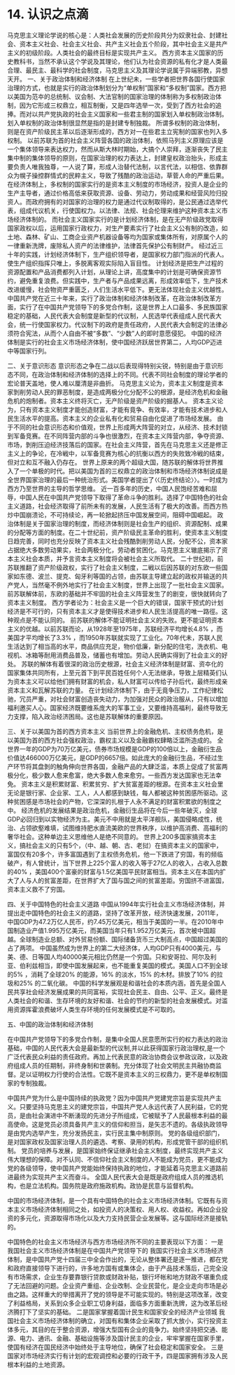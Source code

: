 # 14. 认识之点滴

马克思主义理论学说的核心是：人类社会发展的历史阶段共分为奴隶社会、封建社会、资本主义社会、社会主义社会、共产主义社会五个阶段，其中社会主义是共产主义的初级阶段。人类社会的最终目标是实现共产主义。 西方资本主义国家的历史教科书，当然不承认这个学说及其理论，他们认为社会资源的私有化才是人类最合理、最民主、最科学的社会制度，马克思主义及其理论学说属于异端邪教，异想天开。 一、关于政治体制和经济体制 在上世纪未，一些学者把世界各国行使国家治理的方式，也就是实行的政治体制划分为“单权制”国家和“多权制”国家。西方把以美国为范夲的总统制、议会制、大法官制的国家治理的体制称为多权制政治体制，因为它形成三权鼎立，相互制衡，又是四年选举一次，受到了西方社会的追捧。而对以共产党执政的社会主义国家和一些君主制的国家划入单权制政治体制。划入单权制的政治体制很显然是指的是封建专制独裁。 所谓多权制的政治体制，则是在资产阶级民主革以后逐渐形成的，西方对一在些君主立宪制的国家也列入多权制。 以前苏联为首的社会主义阵营各国的政治体制，依照马列主义原理应该是一个集体领导来表达权力，然而从斯大林时期始，大搞个人崇拜，逐渐丧失了民主集中制的集体领导的原则，在国家治理的权力表达上，封建皇权政治抬头，形成主要负责人唯我独尊，一人说了算，形成人治替代法制，以言代法，以相信、依靠群众为幌子操控群情式的民粹主义，导致了残酷的政治运动，草菅人命的严重后果。 在经济体制上，多权制的国家实行的是资本主义制度的市场经济，投资人是企业的生产主导者，通过价格高低来获取资源、设备、劳动力，劳动成果和经营风险归投资人。而政府拥有的对国家的治理的权力是通过代议制取得的，是公民通过选举代表，组成代议机关，行使国权力。以法律、法规、社会伦理来维护这种资本主义市场经济体制的。 而社会主义国家实行的是计划经济体制，是在无产阶级政党取得国家政权以后，运用国家行政权力，对生产要素实行了社会主义公有制的改造，如土地、森林、矿山、工商企业资产机器设备等均为国家或集体所有，对原属个人的一律重新洗牌，废除私人资产的法律维护，法律首先保护公有制财产。 经过近三十年的实践，计划经济体制下，生产组织领导者，是国家权力部门指派的代表人。使生产组织指挥只唯上，多脱离客观实际陷入盲目性。 计划经济是把生产过程的资源配置和产品消费都列入计划，从理论上讲，高度集中的计划是可确保资源节约，避免重复浪费。但实践中，生产者与产品成果远离，形成效率低下，生产技术改进缓慢，社会物资严重匮乏，人们生活水平低下。更无法体现社会主义优越性。 中国共产党在近三十年来，实行了政治体制和经济体制改革，在政治体制改革方面，实行了在中国共产党领导下的多党合作制，这是世界上人口最多、多民族国家稳定的基础，人民代表大会制度是新型的代议制，人民选举代表组成人民代表大会，统一行使国家权力。代议制下的政府是责任政府，人民代表大会制定的法律必须符合宪法，从而个人自由不被“多数”、“少数”人的即时意愿侵犯。 中国的经济体制是实行的社会主义市场经济体制，使中国经济跃居世界第二，人均GDP迈进中等国家行列。

二、关于意识形态 意识形态之争在二战以后表现得特别尖锐，特别是由于意识形态不同，在政治体制和经济体制的选择上的不同。代表不同社会制度的理论学者的宏论普天盖地，使人难以厘清是非曲折。 马克思主义论为，资本主义制度是资本家剝削劳动人民的罪恶制度，是造成两极分化分配不公的根源，是经济危机和金融危机的炮制者。资本主义终将灭亡，无产阶级是资产阶级的掘基人。 资本主义论为，只有资本主义制度才能创造财富，才能有竟争、有效率，才能有技术进步和人民生活水平的提高。资本主义的企业私有化和贸易自由化促进了市场经发展。 由于不同的社会意识形态和价值观，世界上形成两大阵营的对立，从经济、技术封锁到军备竞赛。在不同阵营内部的斗争也很激烈，在资本主义阵营内部，争夺资源、市场，剝削压迫经济技落后的国家。在社会主义阵营，首先在马克思主义还是修正主义上的争论，在冷戦中，以军备竞赛为核心的抗衡以西方的失败致冷戦的结束，但对立和互不融入仍存在。 世界上原来的两个超级大国，随苏联的解体将世界推入了一个单极的时代。把以美国为首的三权鼎立的政治体制和市场经济体制说成是全世界国家治理的最后一种统治形式。美国学者提出了巜历史终结论〉〉。一时成为西方乃至世界的主导的哲学思维。 近一百多年的历史，中国人民饱经苦难和屈辱，中国人民在中国共产党领导下取得了革命斗争的胜利。选择了中国特色的社会主义道路，社会经济取得了前所未有的发展，人民生活有了极大的改善。而西方热炒中国崩溃论，不可持续论，再一轮掀起挤压中国发展空间，阻碍中国崛起。 政治体制是关于国家治理的制度，而经济体制则是社会生产的组织、资源配制、成果的分配等方面的制度。在二十世纪前，资产阶级民主革命的胜利，使资本主义制度日趋完善，同时也充分反映了资本主义社会残酷剝削劳动人民，分配不公，资本家占据绝大多数劳动果实，社会两极分化，劳动者贫困化。马克思主义辙底揭示了资本主义社会本质，并予言资本主义制度将会被社会主义所取代。 二十世纪初，前苏联推翻了资产阶级政权，实行了社会主义制度，二戦以后因苏联的对东欧一些国家如东德、波兰、提克、匈牙利等国的占领，由苏联主导建立起的政权并输送的共产党人，当然毫不例外地实行了社会主义制度，世界上出现了一批社会主义国家。前苏联解体前，东欧的基础并不牢固的社会主义阵营发生了的剧变，很快就转向了资本主义制度。 西方学者论为：社会主义是一个巨大的错误，国家干预式的计划经济是不可行的，只有资本主义才是使得技术进步和人民生活提高的唯一路徑。这种观点是不能认同的。 前苏联的解体不能证明社会主义的失败。更不能证明资本主义的优越。以前苏联而论，从1928年至1975年，苏联经济平均增长4.8% ，而美国才平均增长了3.3% ，而1950年苏联就实现了工业化。70年代未，苏联人民生活达到了相当高的水平，商品供应充足，物价低廉，新分配的住宅，洗衣机、电视机、冰箱等耐用消费品普及，储蓄也有增加。劳动人民确实得到了社会主义的好处。 苏联的解体有着很深的政治历史根源，社会主义经济体制是财富、资夲化的国家集体共同所有，上至元首下到平民百姓任何个人无法继承，导致上层精英们认为资本主义可以给他们拥有财富的机会，私人财富可以传给子孙后代，最终形成亲资本主义和瓦解苏联的力量。 在计划经济体制下，由于无竟争压力，工作纪律松驰，冗员严重，对社会财富创造丧失动力，为加强对民众的政治服从，只有以增加福利邀买人心。国家经济既要维系庞大的军事工业，又要维持高福利，最终导致无力支撑，陷入政治经济困局。这也是苏联解体的重要原因。

三、关于以美国为首的西方资本主义 当前世界上的金融危机、主权债务危机，是以美国为首的西方社会强权政治，霸权主义以及金融霸权肆略泛滥所造成的。 全世界一年的GDP为70万亿美元，债券市场规模是GDP的100倍以上，金融衍生品价值达466000万亿美元，是GDP的6657倍。如此庞大的金融衍生品，不经过生产环节将其盘剝的触角伸向世界各国，金融产品的大肆泛滥，本质上促成了贫富两极分化，极少数人愈来愈富，绝大多数人愈来愈穷。一些西方发达国家也无法幸免。 资本主义是积累财富、积累贫穷、扩大贫富差距的根源。在资本主义社会里无论是银行家、企业家、工人，人人都感到缺钱，每人都被这种贫困感所驱动。这种贫困感是市场社会的产物，它深深的扎根于人永不满足的财富积累欲的制度之中。 经济危机的发展结果是政治危机，金融衍生品将在今后一些年破灭，全球GDP必回归到以实物经济为主。美元不中用就是太平洋舰队，美国侵略成性，统治、占领欲壑难填，试图维持肥水直流美欧的世界秩序，以维护高消费、高福利的奢华社会。这种单边主义思维他人是绝不同意的。 世界上200多国家搞资本主义，搞社会主义的只有5个，（中、越、朝、古、老挝）在搞资本主义的国家中，富国仅有20多个，许多富国遇到了主权债务危机，他一下跌进了穷国，有的频临破产，有人曾统计，当下世界上225个富人的收入等于27亿人的收入，占收入总数的40% ，美国400个富豪的财富与1.5亿美国平民财富相当。资本主义在本国内扩大了人与人的贫富差距，在世界扩大了国与国之间的贫富差距。穷国挤不进富国，资本主义救不了穷国。

四、关于中国特色的社会主义道路 中国从1994年实行社会主义市场经济体制，并提出走中国特色的社会主义的道路，坚持了改革开放，经济快速发展，2011年，中国GDP为47.2万亿人民帀，约7.45万亿美元，相当于美国的一半。在2010年中国制造业产值1.995万亿美元，而美国当年只有1.952万亿美元，首次被中国超越。全球制造业总额、对外贸易份额、国际储备货币三大制高点，中国超过美国的占了两项。 中国虽然成为世界上的第二大经济体，人均GDP只有4000美元，与美、德、日等国人均40000美元相比仍然是一个穷国。只和安哥拉、阿尔及利亚、伯利兹相当，即使中国发展起来，也不能重复美国的模式。美国人口不到全球的5% ，消耗了全球20% 的能源，16% 的淡水，15% 的木材。排放了10% 的拉圾和25% 的二氧化碳。 中国的科学发展观是和谐社会的本质内涵，首先是全国人民共享社会经济发展成果的共同富裕，实现社会民主、自由、公平、正义。最终是人类社会的和谐、生存环境的友好和谐、社会的节约的新型的社会发展模式。对滥用资源挥霍浪费破坏人类生存环境的任何发展模式是不可取的。

五、中国的政治体制和经济体制

在中国共产党领导下的多党合作制，是集中全国人民意愿所实行的权力表达的政治基础，中国的人民代表大会是最新型的代议制,并以此获得国家行政治理权,是一个广泛代表民众利益的责任政府。再加上代表民意的政治协商会议参政议政，以及政府组成人员的任期制，非终身制和世袭制。充分体现了社会文明民主共融协商监督。足以证明权力行使的合法性。它既不是资本主义的三权鼎力，更不是单权制国家的专制独裁。&#x20;

中国共产党为什么是中国持续的执政党？因为中国共产党建党宗旨是实现共产主义。只要坚持马克思主义的建党宗旨，中国共产党人永远代表了人民利益，它的党员，是由社会演进中不断湧现的先进分子所组成，它被赋予了人民最根本利益的最高使命。这是党员必须具备共产主义的信仰和担当，是矢志不遗的。各级执政领导是由党内选举产生，充分发扬民主，实行民主集中制原则。 党的各级组织部门，是对国家政权及国家治理人员的遴选、考察、录用的机构，形成党管干部的组织机制。 党员的培养与发展，是国家始终保证继承社会主义制度，最终实现共产主义伟大理想的保障。对不认同、不信仰社会主义制度的人不能成为党员，更不能成为党的各级领导，使中国共产党能始终保持执政的地位，才能延着马克思主义道路前进最终为实现共产主义而奋斗。 全国人民代表大会是既是政府组成人员的推选机构，也是立法机构。国务院是政府施政机构。政协是民意与监督机构。

中国的市场经济体制，是一个具有中国特色的社会主义市场经济体制。它既有与资本主义市场经济体制相同之处，如投资人的决策权、用人权、收益权。再如企业投资的多元化，资源取得市场化以及大力支持民营企业发展等。这与国际经济是接轨的。

中国特色的社会主义市场经济与西方市场经济所不同的主要表现以下方面： 一是我国社会主义市场经济体制是在中国共产党领导下的 我国实行社会主义市场经济体制，是中国共产党十四届三中全会作出的，无论从整体署还是逐一推进，都在党和政府直接领导下进行的，许多地方国有或集体企，由于产品技术落后，己完全没有市场需求，企业生存要靠银行贷款或财政补贴，银行坏帐和地方财政不堪重负成了无法回避的问题。企业资产重组、企业改制、企业民营化，是企业走向市场是必由之路。这样重大的举措离开了党的领导是不可能实现的。特别是这项改革，改变了利益格局，关系到众多企业职工切身利益，面临多方面重新洗牌，这为改革后经济腾打下了坚实的基础。 二是国家掌握着国计民生和国家安全的经济产业领城 我国社会主义市场经济体制的确立，对国有和集体企业采取了抓大放小，实行投资主体多元，其目的在于整合资源，增强大型国有企业的竟争力。始终坚持把交通、能源、电力、通讯、金融、基础设施等涉及国计民主的企业，牢牢掌握在国家手里，使国有经济在国民经济中始终处于主导地位，确保了社会稳定和国家安全。 三是国家对市场经济实行有计划的宏观调控和必要的行政干予，四是国家拥有涉及人民根本利益的土地资源。
